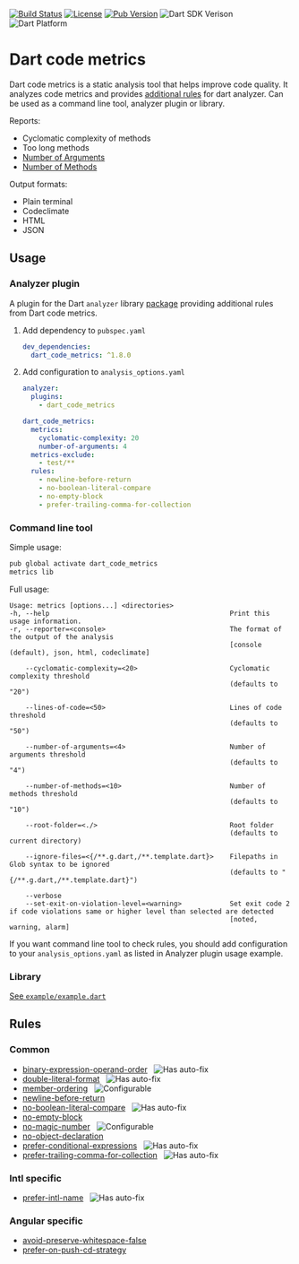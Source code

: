 [![Build Status](https://github.com/wrike/metrics/workflows/build/badge.svg)](https://github.com/wrike/dart-code-metrics/)
[![License](https://badgen.net/pub/license/dart_code_metrics)](https://github.com/wrike/dart-code-metrics/blob/master/LICENSE)
[![Pub Version](https://badgen.net/pub/v/dart_code_metrics)](https://pub.dev/packages/dart_code_metrics/)
![Dart SDK Verison](https://badgen.net/pub/sdk-version/dart_code_metrics)
![Dart Platform](https://badgen.net/pub/dart-platform/dart_code_metrics)

# Dart code metrics

Dart code metrics is a static analysis tool that helps improve code quality. It analyzes code metrics and provides [additional rules](https://github.com/wrike/dart-code-metrics#rules) for dart analyzer.
Can be used as a command line tool, analyzer plugin or library.

Reports:

- Cyclomatic complexity of methods
- Too long methods
- [Number of Arguments](https://github.com/wrike/dart-code-metrics/blob/master/doc/metrics.md#number-of-arguments)
- [Number of Methods](https://github.com/wrike/dart-code-metrics/blob/master/doc/metrics.md#number-of-methods)

Output formats:

- Plain terminal
- Codeclimate
- HTML
- JSON

## Usage

### Analyzer plugin

A plugin for the Dart `analyzer` library [package](https://pub.dev/packages/dart_code_metrics) providing additional rules from Dart code metrics.

1. Add dependency to `pubspec.yaml`
    ```yaml
    dev_dependencies:
      dart_code_metrics: ^1.8.0
    ```

2. Add configuration to `analysis_options.yaml`
    ```yaml
    analyzer:
      plugins:
        - dart_code_metrics
    
    dart_code_metrics:
      metrics:
        cyclomatic-complexity: 20
        number-of-arguments: 4
      metrics-exclude:
        - test/**
      rules:
        - newline-before-return
        - no-boolean-literal-compare
        - no-empty-block
        - prefer-trailing-comma-for-collection

### Command line tool

Simple usage:
```bash
pub global activate dart_code_metrics
metrics lib
```

Full usage:
```
Usage: metrics [options...] <directories>
-h, --help                                             Print this usage information.
-r, --reporter=<console>                               The format of the output of the analysis
                                                       [console (default), json, html, codeclimate]

    --cyclomatic-complexity=<20>                       Cyclomatic complexity threshold
                                                       (defaults to "20")

    --lines-of-code=<50>                               Lines of code threshold
                                                       (defaults to "50")

    --number-of-arguments=<4>                          Number of arguments threshold
                                                       (defaults to "4")

    --number-of-methods=<10>                           Number of methods threshold
                                                       (defaults to "10")

    --root-folder=<./>                                 Root folder
                                                       (defaults to current directory)

    --ignore-files=<{/**.g.dart,/**.template.dart}>    Filepaths in Glob syntax to be ignored
                                                       (defaults to "{/**.g.dart,/**.template.dart}")

    --verbose
    --set-exit-on-violation-level=<warning>            Set exit code 2 if code violations same or higher level than selected are detected
                                                       [noted, warning, alarm]
```

If you want command line tool to check rules, you should add configuration to your `analysis_options.yaml` as listed in Analyzer plugin usage example.

### Library
[See `example/example.dart`](https://github.com/wrike/dart-code-metrics/blob/master/example/example.dart)

## Rules

### Common
* [binary-expression-operand-order](https://github.com/wrike/dart-code-metrics/blob/master/doc/rules/binary_expression_operand_order.md) &nbsp; ![Has auto-fix](https://img.shields.io/badge/-has%20auto--fix-success)
* [double-literal-format](https://github.com/wrike/dart-code-metrics/blob/master/doc/rules/double_literal_format.md) &nbsp; ![Has auto-fix](https://img.shields.io/badge/-has%20auto--fix-success)
* [member-ordering](https://github.com/wrike/dart-code-metrics/blob/master/doc/rules/member_ordering.md) &nbsp; ![Configurable](https://img.shields.io/badge/-configurable-informational)
* [newline-before-return](https://github.com/wrike/dart-code-metrics/blob/master/doc/rules/newline_before_return.md)
* [no-boolean-literal-compare](https://github.com/wrike/dart-code-metrics/blob/master/doc/rules/no_boolean_literal_compare.md) &nbsp; ![Has auto-fix](https://img.shields.io/badge/-has%20auto--fix-success)
* [no-empty-block](https://github.com/wrike/dart-code-metrics/blob/master/doc/rules/no_empty_block.md)
* [no-magic-number](https://github.com/wrike/dart-code-metrics/blob/master/doc/rules/no_magic_number.md) &nbsp; ![Configurable](https://img.shields.io/badge/-configurable-informational)
* [no-object-declaration](https://github.com/wrike/dart-code-metrics/blob/master/doc/rules/no_object_declaration.md)
* [prefer-conditional-expressions](https://github.com/wrike/dart-code-metrics/blob/master/doc/rules/prefer_conditional_expressions.md) &nbsp; ![Has auto-fix](https://img.shields.io/badge/-has%20auto--fix-success)
* [prefer-trailing-comma-for-collection](https://github.com/wrike/dart-code-metrics/blob/master/doc/rules/prefer_trailing_comma_for_collection.md) &nbsp; ![Has auto-fix](https://img.shields.io/badge/-has%20auto--fix-success)

### Intl specific
* [prefer-intl-name](https://github.com/wrike/dart-code-metrics/blob/master/doc/rules/prefer_intl_name.md) &nbsp; ![Has auto-fix](https://img.shields.io/badge/-has%20auto--fix-success)

### Angular specific
* [avoid-preserve-whitespace-false](https://github.com/wrike/dart-code-metrics/blob/master/doc/rules/avoid_preserve_whitespace_false.md)
* [prefer-on-push-cd-strategy](https://github.com/wrike/dart-code-metrics/blob/master/doc/rules/prefer_on_push_cd_strategy.md)
